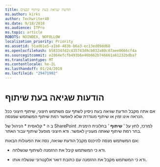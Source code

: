 ```yaml
---
title: הודעת שגיאה בעת שיתוף קבצים
ms.author: kirks
author: Techwriter40
ms.date: 9/18/2018
ms.audience: ITPro
ms.topic: article
ROBOTS: NOINDEX, NOFOLLOW
localization_priority: Priority
ms.assetid: 51ad61e5-a1b8-483b-b6a3-ec13ed09dd68
ms.openlocfilehash: b58334fd2c435743d9cb032a80c07aee0666cf4a
ms.sourcegitcommit: e2864efcfb493b6e46b662b746661a61232bdba7
ms.translationtype: MT
ms.contentlocale: he-IL
ms.lasthandoff: 01/24/2019
ms.locfileid: "29471992"
---
```

# <a name="error-messages-when-sharing"></a>הודעות שגיאה בעת שיתוף

אם אתה מקבל הודעת שגיאה בעת ניסיון לשתף עם משתמש חיצוני, שיתוף חיצוני ככל הנראה אינו זמין או שיתוף מוגדרת שלא לאפשר רמת שיתוף המשתמש שמנסה.
  
ב ה * קלאסית * הניהול של SharePoint למרכז, לחץ על ' **שיתוף** ' בחלונית הימנית. בחר רמת שיתוף שאתה מעוניין לאפשר. ודא חיצוני מופעל שיתוף עבור האתר. 
  
אם המשתמש מנסה להיכנס מקבל הודעת שגיאה, נסה את הפעולות הבאות:
  
- ודא כי המשתמש קיבל את ההזמנה לשיתוף שנשלחה.
    
- ודא כי המשתמש מקבל את ההזמנה עם כתובת דואר אלקטרוני שנשלח אותו.
    


